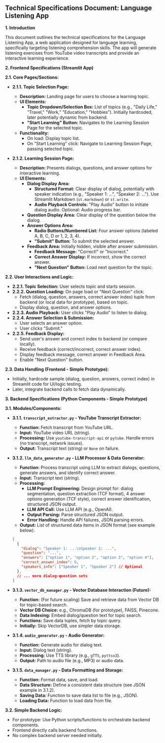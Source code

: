 ## Technical Specifications Document: Language Listening App

**1. Introduction**

This document outlines the technical specifications for the Language Listening App, a web application designed for language learning, specifically targeting listening comprehension skills. The app will generate listening exercises from YouTube video transcripts and provide an interactive learning experience.

**2. Frontend Specifications (Streamlit App)**

**2.1. Core Pages/Sections:**

*   **2.1.1. Topic Selection Page:**
    *   **Description:** Landing page for users to choose a learning topic.
    *   **UI Elements:**
        *   **Topic Dropdown/Selection Box:** List of topics (e.g., "Daily Life," "Travel," "Work," "Education," "Hobbies"). Initially hardcoded, later potentially dynamic from backend.
        *   **"Start Learning" Button:** Navigates to the Learning Session Page for the selected topic.
    *   **Functionality:**
        *   On load: Display topic list.
        *   On "Start Learning" click: Navigate to Learning Session Page, passing selected topic.

*   **2.1.2. Learning Session Page:**
    *   **Description:** Presents dialogs, questions, and answer options for interactive learning.
    *   **UI Elements:**
        *   **Dialog Display Area:**
            *   **Structured Format:** Clear display of dialog, potentially with speaker indication (e.g., "Speaker 1: ...", "Speaker 2: ..."). Use Streamlit Markdown (`st.markdown`) or `st.write`.
            *   **Audio Playback Controls:** "Play Audio" button to initiate dialog audio. Optional: Audio progress bar.
        *   **Question Display Area:** Clear display of the question below the dialog.
        *   **Answer Options Area:**
            *   **Radio Buttons/Numbered List:** Four answer options (labeled A, B, C, D or 1, 2, 3, 4).
            *   **"Submit" Button:** To submit the selected answer.
        *   **Feedback Area:** Initially hidden, visible after answer submission.
            *   **Feedback Message:** "Correct!" or "Incorrect."
            *   **Correct Answer Display:** If incorrect, show the correct answer.
            *   **"Next Question" Button:** Load next question for the topic.

**2.2. User Interactions and Logic:**

*   **2.2.1. Topic Selection:** User selects topic and starts session.
*   **2.2.2. Question Loading:** On page load or "Next Question" click:
    *   Fetch (dialog, question, answers, correct answer index) tuple from backend (or local data for prototype), based on topic.
    *   Display dialog, question, and answer options.
*   **2.2.3. Audio Playback:** User clicks "Play Audio" to listen to dialog.
*   **2.2.4. Answer Selection & Submission:**
    *   User selects an answer option.
    *   User clicks "Submit."
*   **2.2.5. Feedback Display:**
    *   Send user's answer and correct index to backend (or compare locally).
    *   Receive feedback (correct/incorrect, correct answer index).
    *   Display feedback message, correct answer in Feedback Area.
    *   Enable "Next Question" button.

**2.3. Data Handling (Frontend - Simple Prototype):**

*   Initially, hardcode sample (dialog, question, answers, correct index) in Streamlit code for UI/logic testing.
*   Later, integrate backend calls to fetch data dynamically.

**3. Backend Specifications (Python Components - Simple Prototype)**

**3.1. Modules/Components:**

*   **3.1.1. `transcript_extractor.py` - YouTube Transcript Extractor:**
    *   **Function:** Fetch transcript from YouTube URL.
    *   **Input:** YouTube video URL (string).
    *   **Processing:** Use `youtube-transcript-api` or `pytube`. Handle errors (no transcript, network issues).
    *   **Output:** Transcript text (string) or `None` on failure.

*   **3.1.2. `llm_data_generator.py` - LLM Processor & Data Generator:**
    *   **Function:** Process transcript using LLM to extract dialogs, questions, generate answers, and identify correct answer.
    *   **Input:** Transcript text (string).
    *   **Processing:**
        *   **LLM Prompt Engineering:** Design prompt for: dialog segmentation, question extraction (TCF format), 4 answer options generation (TCF style), correct answer identification, structured JSON output.
        *   **LLM API Call:** Use LLM API (e.g., OpenAI).
        *   **Output Parsing:** Parse structured JSON output.
        *   **Error Handling:** Handle API failures, JSON parsing errors.
    *   **Output:** List of structured data items in JSON format (see example below).

    ```json
    [
      {
        "dialog": "Speaker 1: ...\nSpeaker 2: ...",
        "question": "...",
        "answers": ["option 1", "option 2", "option 3", "option 4"],
        "correct_answer_index": 0,
        "speakers_info": ["Speaker 1", "Speaker 2"] // Optional
      },
      // ... more dialog-question sets
    ]
    ```

*   **3.1.3. `vector_db_manager.py` - Vector Database Interaction (Future):**
    *   **Function:** (For future scaling) Save and retrieve data from Vector DB for topic-based search.
    *   **Vector DB Choice:**  e.g., ChromaDB (for prototype), FAISS, Pinecone.
    *   **Data Indexing:** Embed dialog/question text for topic search.
    *   **Functions:** Save data tuples, fetch by topic query.
    *   **Initially:** Skip VectorDB, use simpler data storage.

*   **3.1.4. `audio_generator.py` - Audio Generator:**
    *   **Function:** Generate audio for dialog text.
    *   **Input:** Dialog text (string).
    *   **Processing:** Use TTS library (e.g., `gTTS`, `pyttsx3`).
    *   **Output:** Path to audio file (e.g., MP3) or audio data.

*   **3.1.5. `data_manager.py` - Data Formatting and Storage:**
    *   **Function:** Format data, save, and load.
    *   **Data Structure:** Define a consistent data structure (see JSON example in 3.1.2).
    *   **Saving Data:** Function to save data list to file (e.g., JSON).
    *   **Loading Data:** Function to load data from file.

**3.2. Simple Backend Logic:**

*   For prototype: Use Python scripts/functions to orchestrate backend components.
*   Frontend directly calls backend functions.
*   No complex backend server needed initially.